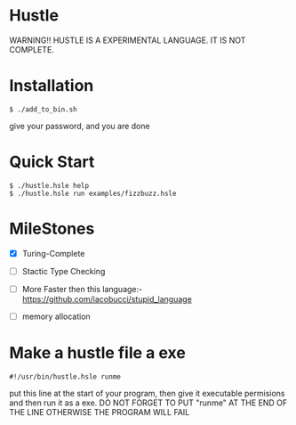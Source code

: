 # Hustle

WARNING!! HUSTLE IS A EXPERIMENTAL LANGUAGE. IT IS NOT COMPLETE.

# Installation
```console
$ ./add_to_bin.sh 
```
give your password, and you are done

# Quick Start

```console
$ ./hustle.hsle help
$ ./hustle.hsle run examples/fizzbuzz.hsle
```

# MileStones
- [x] Turing-Complete
- [ ] Stactic Type Checking
- [ ] More Faster then this language:- https://github.com/iacobucci/stupid_language
- [ ] memory allocation


# Make a hustle file a exe

```example
#!/usr/bin/hustle.hsle runme 
```
put this line at the start of your program, then give it 
executable permisions and then run it as a exe.
DO NOT FORGET TO PUT "runme" AT THE END OF THE LINE OTHERWISE THE PROGRAM WILL FAIL


